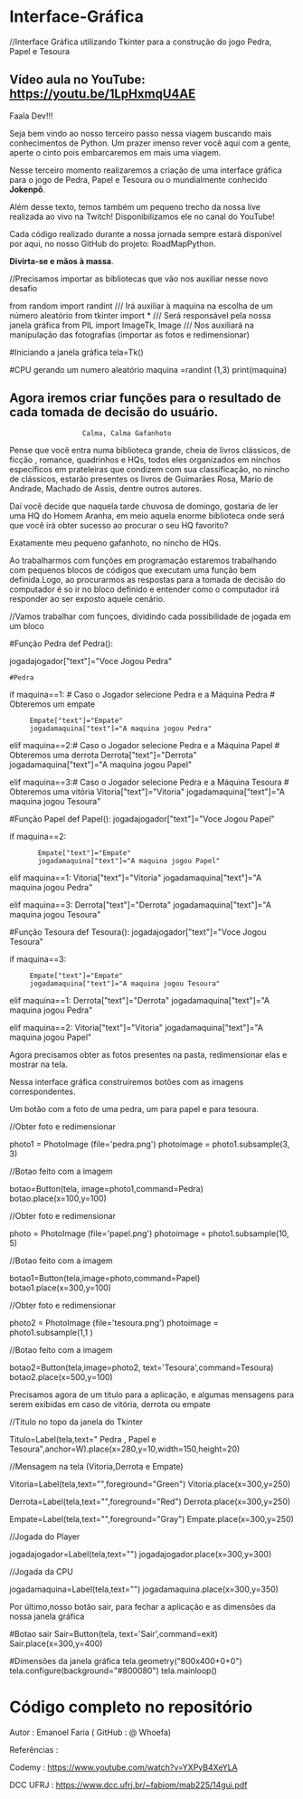# Interface-Gráfica #

//Interface Gráfica utilizando Tkinter para a construção do jogo Pedra, Papel e Tesoura

## Vídeo aula no YouTube: https://youtu.be/1LpHxmqU4AE


Faala Dev!!!

Seja bem vindo ao nosso terceiro passo nessa viagem buscando mais conhecimentos de Python. Um prazer imenso rever você aqui com a gente, aperte o cinto pois embarcaremos em mais uma viagem.

Nesse terceiro momento realizaremos a criação de uma interface gráfica para o jogo de Pedra, Papel e Tesoura ou o mundialmente conhecido <b>Jokenpô</b>.

Além desse texto, temos também um pequeno trecho da nossa live realizada ao vivo na Twitch! Disponibilizamos ele no canal do YouTube!

Cada código realizado durante a nossa jornada sempre estará disponível por aqui, no nosso GitHub do projeto: RoadMapPython.

<b>Divirta-se e mãos à massa</b>.


//Precisamos importar as bibliotecas que vão nos auxiliar nesse novo desafio

from random import randint        /// Irá auxiliar à maquina na escolha de um número aleatório 
from tkinter import *             /// Será responsável pela nossa janela gráfica
from PIL import ImageTk, Image    /// Nos auxiliará na manipulação das fotografias (importar as fotos e redimensionar)


#Iniciando a janela gráfica 
tela=Tk()

#CPU gerando um numero aleatório
maquina =randint (1,3)
print(maquina)


## Agora iremos criar funções para o resultado de cada tomada de decisão do usuário.

                      Calma, Calma Gafanhoto

Pense que você entra numa biblioteca grande, cheia de livros clássicos, de ficção , romance, quadrinhos e HQs, todos eles organizados em ninchos 
específicos em prateleiras que condizem com sua classificação, no nincho de clássicos, estarão presentes os livros de Guimarães Rosa, Mario de Andrade, Machado de Assis, dentre outros autores.


Daí você decide que naquela tarde chuvosa de domingo, gostaria de ler uma HQ do Homem Aranha, em meio aquela enorme biblioteca onde será que você irá obter sucesso ao procurar o seu HQ favorito?

Exatamente meu pequeno gafanhoto, no nincho de HQs.

Ao trabalharmos com funções em programação estaremos trabalhando com pequenos blocos de códigos que executam uma função bem definida.Logo, ao procurarmos as respostas para a tomada de decisão do computador é so ir no bloco definido e entender como o computador irá responder ao ser exposto aquele cenário.


//Vamos trabalhar com funçoes, dividindo cada possibilidade de jogada em um bloco 

#Função Pedra
def Pedra():
  
  jogadajogador["text"]="Voce Jogou Pedra"
  
 
    #Pedra
  if maquina==1: # Caso o Jogador selecione Pedra e a Máquina Pedra
                 # Obteremos um empate
        
         Empate["text"]="Empate"
         jogadamaquina["text"]="A maquina jogou Pedra"

  elif maquina==2:# Caso o Jogador selecione Pedra e a Máquina Papel
                  # Obteremos uma derrota
          Derrota["text"]="Derrota"
          jogadamaquina["text"]="A maquina jogou Papel"
  
  
  elif maquina==3:# Caso o Jogador selecione Pedra e a Máquina Tesoura
                  # Obteremos uma vitória
         Vitoria["text"]="Vitoria"
         jogadamaquina["text"]="A maquina jogou Tesoura"
         
         
         
#Função Papel
def Papel():
  jogadajogador["text"]="Voce Jogou Papel"
  
  
    
  if maquina==2:
        
           Empate["text"]="Empate"
           jogadamaquina["text"]="A maquina jogou Papel"
          
  elif maquina==1:
        Vitoria["text"]="Vitoria"
        jogadamaquina["text"]="A maquina jogou Pedra"
          
  elif maquina==3:
          Derrota["text"]="Derrota"
          jogadamaquina["text"]="A maquina jogou Tesoura"
      
      
#Função Tesoura
def Tesoura():
  jogadajogador["text"]="Voce Jogou Tesoura"
  
  
  if maquina==3:
        
         Empate["text"]="Empate"
         jogadamaquina["text"]="A maquina jogou Tesoura"
          
  elif maquina==1:
         Derrota["text"]="Derrota"
         jogadamaquina["text"]="A maquina jogou Pedra"
          
  elif maquina==2:
         Vitoria["text"]="Vitoria"
         jogadamaquina["text"]="A maquina jogou Papel"     
         
         
Agora precisamos obter as fotos presentes na pasta, redimensionar elas e mostrar na tela.

Nessa interface gráfica construíremos botões com as imagens correspondentes.

Um botão com a foto de uma pedra, um para papel e para tesoura.




//Obter foto e redimensionar


photo1 = PhotoImage (file='pedra.png')
photoimage = photo1.subsample(3, 3) 

//Botao feito com a imagem


botao=Button(tela, image=photo1,command=Pedra)
botao.place(x=100,y=100)

//Obter foto e redimensionar


photo = PhotoImage (file='papel.png')
photoimage = photo1.subsample(10, 5) 

//Botao feito com a imagem


botao1=Button(tela,image=photo,command=Papel)
botao1.place(x=300,y=100)

//Obter foto e redimensionar


photo2 = PhotoImage (file='tesoura.png')
photoimage = photo1.subsample(1,1 ) 

//Botao feito com a imagem


botao2=Button(tela,image=photo2, text='Tesoura',command=Tesoura)
botao2.place(x=500,y=100)



Precisamos agora de um título para a aplicação, e algumas mensagens para serem exibidas em caso de vitória, derrota ou empate



//Titulo no topo da janela do Tkinter


Titulo=Label(tela,text=" Pedra , Papel e Tesoura",anchor=W).place(x=280,y=10,width=150,height=20)

//Mensagem na tela (Vitoria,Derrota e Empate)

Vitoria=Label(tela,text="",foreground="Green")
Vitoria.place(x=300,y=250)


Derrota=Label(tela,text="",foreground="Red")
Derrota.place(x=300,y=250)

Empate=Label(tela,text="",foreground="Gray")
Empate.place(x=300,y=250)

//Jogada do Player


jogadajogador=Label(tela,text="")
jogadajogador.place(x=300,y=300)

//Jogada da CPU


jogadamaquina=Label(tela,text="")
jogadamaquina.place(x=300,y=350)
         
Por último,nosso botão sair, para fechar a aplicação e as dimensões da nossa janela gráfica



#Botao sair
Sair=Button(tela, text='Sair',command=exit)
Sair.place(x=300,y=400)

#Dimensões da janela gráfica
tela.geometry("800x400+0+0")
tela.configure(background="#800080")
tela.mainloop()


# Código completo no repositório #
  



  
Autor : Emanoel Faria ( GitHub : @ Whoefa)





Referências :

Codemy : https://www.youtube.com/watch?v=YXPyB4XeYLA

DCC UFRJ : https://www.dcc.ufrj.br/~fabiom/mab225/14gui.pdf
         
